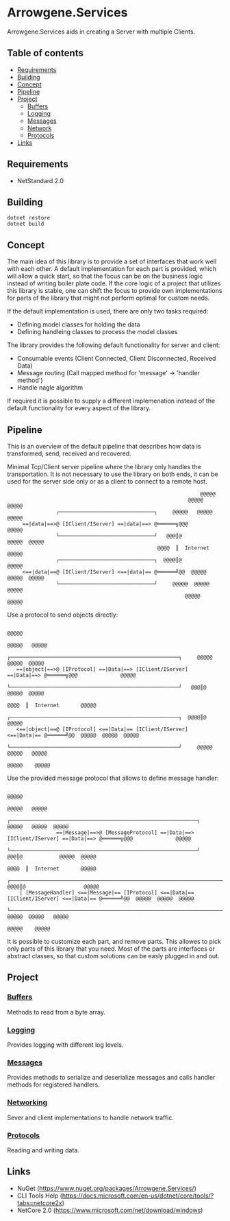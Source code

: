 Arrowgene.Services
===
Arrowgene.Services aids in creating a Server with multiple Clients.

## Table of contents
- [Requirements](#requirements)
- [Building](#building)
- [Concept](#concept)
- [Pipeline](#pipeline)
- [Project](#project)
  - [Buffers](#buffers)
  - [Logging](#logging)
  - [Messages](#messages)
  - [Network](#network)
  - [Protocols](#protocols)
- [Links](#links)

## Requirements
- NetStandard 2.0

## Building
```
dotnet restore
dotnet build
```

## Concept

The main idea of this library is to provide a set of interfaces that work well with each other.
A default implementation for each part is provided, which will allow a quick start, 
so that the focus can be on the business logic instead of writing boiler plate code.
If the core logic of a project that utilizes this library is stable, 
one can shift the focus to provide own implementations for parts of the library
that might not perform optimal for custom needs.

If the default implementation is used, there are only two tasks required:
- Defining model classes for holding the data
- Defining handleing classes to process the model classes

The library provides the following default functionality for server and client:
- Consumable events (Client Connected, Client Disconnected, Received Data)
- Message routing (Call mapped method for 'message' -> 'handler method')
- Handle nagle algorithm

If required it is possible to supply a different implemenation 
instead of the default functionality for every aspect of the library.

## Pipeline

This is an overview of the default pipeline that describes how data is transformed, send, received and recovered.


Minimal Tcp/Client server pipeline where the library only handles the transportation.
It is not necessary to use the library on both ends, 
it can be used for the server side only or as a client to connect to a remote host.
```
                                                               @@@@@  
                                                           @@@@@   @@@@@  
                ┌───────────────────────────────┐     @@@@@   @@@@@  @@@@@  
     ==|data|==>@ [IClient/IServer] ==|data|==> @══════╗@@@              @@@@@  
                └───────────────────────────────┘   @@@║@            @@@@@  @@@@@  
                                                 @@@@  ║  Internet       @@@@@  
                ┌───────────────────────────────┐  @@@@║@                   @@@@@  
     <==|data|==@ [IClient/IServer] <==|data|== @══════╝@@  @@@@@  @@@@@  @@@@@  
                └───────────────────────────────┘     @@@@@  @@@@@   @@@@@  
                                                          @@@@@    @@@@@  
```

Use a protocol to send objects directly:
```
                                                                                     @@@@@  
                                                                                 @@@@@   @@@@@  
                ┌───────────────────────────────────────────────────────┐     @@@@@   @@@@@  @@@@@  
   ==|object|==>@ [IProtocol] ==|Data|==> [IClient/IServer] ==|Data|==> @══════╗@@@              @@@@@  
                └───────────────────────────────────────────────────────┘   @@@║@            @@@@@  @@@@@  
                                                                         @@@@  ║  Internet       @@@@@  
                ┌───────────────────────────────────────────────────────┐  @@@@║@                   @@@@@  
   <==|object|==@ [IProtocol] <==|Data|== [IClient/IServer] <==|Data|== @══════╝@@  @@@@@  @@@@@  @@@@@  
                └───────────────────────────────────────────────────────┘     @@@@@  @@@@@   @@@@@  
                                                                                @@@@@    @@@@@  
```

Use the provided message protocol that allows to define message handler:
```
                                                                                                           @@@@@  
                                                                                                       @@@@@   @@@@@  
                              ┌─────────────────────────────────────────────────────────────┐     @@@@@   @@@@@  @@@@@  
                ==|Message|==>@ [MessageProtocol] ==|Data|==> [IClient/IServer] ==|Data|==> @══════╗@@@              @@@@@  
                              └─────────────────────────────────────────────────────────────┘   @@@║@            @@@@@  @@@@@  
                                                                                             @@@@  ║  Internet       @@@@@  
    ┌───────────────────────────────────────────────────────────────────────────────────────┐  @@@@║@                   @@@@@  
    │ [MessageHandler] <==|Message|== [IProtocol] <==|Data|== [IClient/IServer] <==|Data|== @══════╝@@  @@@@@  @@@@@  @@@@@  
    └───────────────────────────────────────────────────────────────────────────────────────┘     @@@@@  @@@@@   @@@@@  
                                                                                                      @@@@@    @@@@@  
```

It is possible to customize each part, and remove parts. 
This allowes to pick only parts of this library that you need.
Most of the parts are interfaces or abstract classes, 
so that custom solutions can be easly plugged in and out.

## Project

### [Buffers](./Arrowgene.Services/Buffers)
Methods to read from a byte array.

### [Logging](./Arrowgene.Services/Logging)    
Provides logging with different log levels.

### [Messages](./Arrowgene.Services/Messages)    
Provides methods to serialize and deserialize messages and 
calls handler methods for registered handlers.

### [Networking](./Arrowgene.Services/Networking)    
Sever and client implementations to handle network traffic.

### [Protocols](./Arrowgene.Services/Protocols)    
Reading and writing data.

## Links

- NuGet (https://www.nuget.org/packages/Arrowgene.Services/)
- CLI Tools Help (https://docs.microsoft.com/en-us/dotnet/core/tools/?tabs=netcore2x)
- NetCore 2.0 (https://www.microsoft.com/net/download/windows)